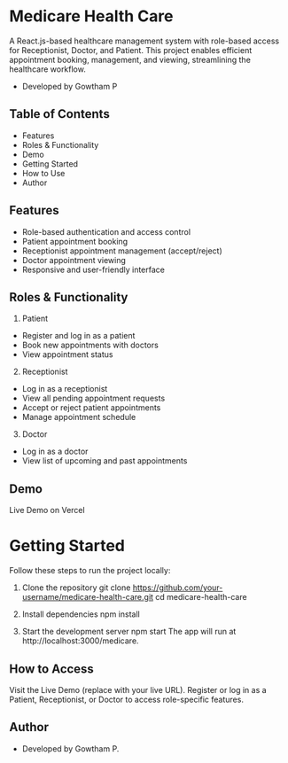# Medicare Health Care
A React.js-based healthcare management system with role-based access for Receptionist, Doctor, and Patient. This project enables efficient appointment booking, management, and viewing, streamlining the healthcare workflow.

- Developed by Gowtham P

## Table of Contents
- Features
- Roles & Functionality
- Demo
- Getting Started
- How to Use
- Author

## Features
- Role-based authentication and access control
- Patient appointment booking
- Receptionist appointment management (accept/reject)
- Doctor appointment viewing
- Responsive and user-friendly interface

## Roles & Functionality
1. Patient
- Register and log in as a patient
- Book new appointments with doctors
- View appointment status

2. Receptionist
- Log in as a receptionist
- View all pending appointment requests
- Accept or reject patient appointments
- Manage appointment schedule

3. Doctor
- Log in as a doctor
- View list of upcoming and past appointments

## Demo
Live Demo on Vercel


# Getting Started
Follow these steps to run the project locally:

1. Clone the repository
git clone https://github.com/your-username/medicare-health-care.git
cd medicare-health-care

2. Install dependencies
npm install

3. Start the development server
npm start
The app will run at http://localhost:3000/medicare.

## How to Access
Visit the Live Demo (replace with your live URL).
Register or log in as a Patient, Receptionist, or Doctor to access role-specific features.

## Author
- Developed by Gowtham P.
